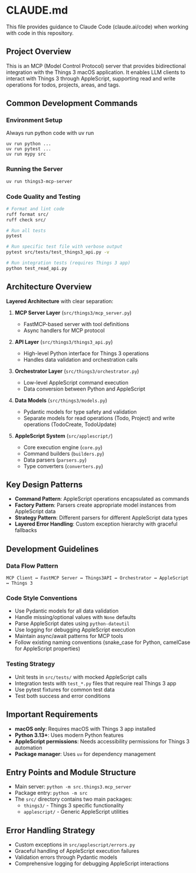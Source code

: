 # CLAUDE.md

This file provides guidance to Claude Code (claude.ai/code) when working with code in this repository.

## Project Overview

This is an MCP (Model Control Protocol) server that provides bidirectional integration with the Things 3 macOS application. It enables LLM clients to interact with Things 3 through AppleScript, supporting read and write operations for todos, projects, areas, and tags.

## Common Development Commands

### Environment Setup
Always run python code with uv run
```
uv run python ...
uv run pytest ...
uv run mypy src
```

### Running the Server
```bash
uv run things3-mcp-server
```

### Code Quality and Testing
```bash
# Format and lint code
ruff format src/
ruff check src/

# Run all tests
pytest

# Run specific test file with verbose output
pytest src/tests/test_things3_api.py -v

# Run integration tests (requires Things 3 app)
python test_read_api.py
```

## Architecture Overview

**Layered Architecture** with clear separation:

1. **MCP Server Layer** (`src/things3/mcp_server.py`)
   - FastMCP-based server with tool definitions
   - Async handlers for MCP protocol

2. **API Layer** (`src/things3/things3_api.py`)
   - High-level Python interface for Things 3 operations
   - Handles data validation and orchestration calls

3. **Orchestrator Layer** (`src/things3/orchestrator.py`)
   - Low-level AppleScript command execution
   - Data conversion between Python and AppleScript

4. **Data Models** (`src/things3/models.py`)
   - Pydantic models for type safety and validation
   - Separate models for read operations (Todo, Project) and write operations (TodoCreate, TodoUpdate)

5. **AppleScript System** (`src/applescript/`)
   - Core execution engine (`core.py`)
   - Command builders (`builders.py`)
   - Data parsers (`parsers.py`)
   - Type converters (`converters.py`)

## Key Design Patterns

- **Command Pattern**: AppleScript operations encapsulated as commands
- **Factory Pattern**: Parsers create appropriate model instances from AppleScript data
- **Strategy Pattern**: Different parsers for different AppleScript data types
- **Layered Error Handling**: Custom exception hierarchy with graceful fallbacks

## Development Guidelines

### Data Flow Pattern
```
MCP Client ↔ FastMCP Server ↔ Things3API ↔ Orchestrator ↔ AppleScript ↔ Things 3
```

### Code Style Conventions
- Use Pydantic models for all data validation
- Handle missing/optional values with `None` defaults
- Parse AppleScript dates using `python-dateutil`
- Use logging for debugging AppleScript execution
- Maintain async/await patterns for MCP tools
- Follow existing naming conventions (snake_case for Python, camelCase for AppleScript properties)

### Testing Strategy
- Unit tests in `src/tests/` with mocked AppleScript calls
- Integration tests with `test_*.py` files that require real Things 3 app
- Use pytest fixtures for common test data
- Test both success and error conditions

## Important Requirements

- **macOS only**: Requires macOS with Things 3 app installed
- **Python 3.13+**: Uses modern Python features
- **AppleScript permissions**: Needs accessibility permissions for Things 3 automation
- **Package manager**: Uses `uv` for dependency management

## Entry Points and Module Structure

- Main server: `python -m src.things3.mcp_server`
- Package entry: `python -m src`
- The `src/` directory contains two main packages:
  - `things3/` - Things 3 specific functionality
  - `applescript/` - Generic AppleScript utilities

## Error Handling Strategy

- Custom exceptions in `src/applescript/errors.py`
- Graceful handling of AppleScript execution failures
- Validation errors through Pydantic models
- Comprehensive logging for debugging AppleScript interactions